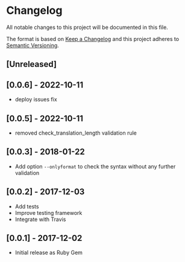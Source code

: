 # Changelog
All notable changes to this project will be documented in this file.

The format is based on [Keep a Changelog](http://keepachangelog.com/en/1.0.0/)
and this project adheres to [Semantic Versioning](http://semver.org/spec/v2.0.0.html).

## [Unreleased]

## [0.0.6] - 2022-10-11

- deploy issues fix

## [0.0.5] - 2022-10-11

- removed check_translation_length validation rule

## [0.0.3] - 2018-01-22

- Add option `--onlyformat` to check the syntax without any further validation

## [0.0.2] - 2017-12-03

- Add tests
- Improve testing framework
- Integrate with Travis

## [0.0.1] - 2017-12-02

- Initial release as Ruby Gem

